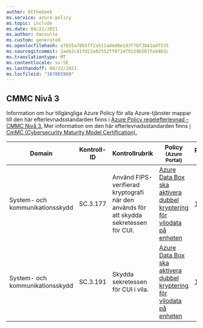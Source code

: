 ```yaml
---
author: DCtheGeek
ms.service: azure-policy
ms.topic: include
ms.date: 04/21/2021
ms.author: dacoulte
ms.custom: generated
ms.openlocfilehash: e7655a70b5ff2a511aded0e1d3f7bf3841adf535
ms.sourcegitcommit: 2aeb2c41fd22a02552ff871479124b567fa4463c
ms.translationtype: MT
ms.contentlocale: sv-SE
ms.lasthandoff: 04/22/2021
ms.locfileid: "107865969"
---
```

## <a name="cmmc-level-3"></a>CMMC Nivå 3

Information om hur tillgängliga Azure Policy för alla Azure-tjänster mappar till den här efterlevnadsstandarden finns i [Azure Policy regelefterlevnad – CMMC Nivå 3.](../../../../articles/governance/policy/samples/cmmc-l3.md)
Mer information om den här efterlevnadsstandarden finns [i CmMC (Cybersecurity Maturity Model Certification).](https://www.acq.osd.mil/cmmc/docs/CMMC_Model_Main_20200203.pdf)

|Domain |Kontroll-ID |Kontrollrubrik |Policy<br /><sub>(Azure Portal)</sub> |Principversion<br /><sub>(GitHub)</sub>  |
|---|---|---|---|---|
|System- och kommunikationsskydd |SC.3.177 |Använd FIPS-verifierad kryptografi när den används för att skydda sekretessen för CUI. |[Azure Data Box ska aktivera dubbel kryptering för vilodata på enheten](https://portal.azure.com/#blade/Microsoft_Azure_Policy/PolicyDetailBlade/definitionId/%2Fproviders%2FMicrosoft.Authorization%2FpolicyDefinitions%2Fc349d81b-9985-44ae-a8da-ff98d108ede8) |[1.0.0](https://github.com/Azure/azure-policy/blob/master/built-in-policies/policyDefinitions/Data%20Box/DataBox_DoubleEncryption_Audit.json) |
|System- och kommunikationsskydd |SC.3.191 |Skydda sekretessen för CUI i vila. |[Azure Data Box ska aktivera dubbel kryptering för vilodata på enheten](https://portal.azure.com/#blade/Microsoft_Azure_Policy/PolicyDetailBlade/definitionId/%2Fproviders%2FMicrosoft.Authorization%2FpolicyDefinitions%2Fc349d81b-9985-44ae-a8da-ff98d108ede8) |[1.0.0](https://github.com/Azure/azure-policy/blob/master/built-in-policies/policyDefinitions/Data%20Box/DataBox_DoubleEncryption_Audit.json) |

